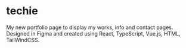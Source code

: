 # techie
My new portfolio page to display my works, info and contact pages. Designed in Figma and created using React, TypeScript, Vue.js, HTML, TailWindCSS.
